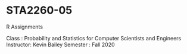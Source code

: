 # STA2260-05
R Assignments

Class     : Probability and Statistics for Computer Scientists and Engineers
Instructor: Kevin Bailey
Semester  : Fall 2020

